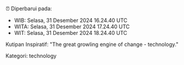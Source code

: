 ⏰ Diperbarui pada:
- WIB: Selasa, 31 Desember 2024 16.24.40 UTC
- WITA: Selasa, 31 Desember 2024 17.24.40 UTC
- WIT: Selasa, 31 Desember 2024 18.24.40 UTC

Kutipan Inspiratif:
"The great growling engine of change - technology."


Kategori: technology

